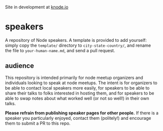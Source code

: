 Site in development at [knode.io](http://knode.io)

# speakers

A repository of Node speakers. A template is
provided to add yourself: simply copy the `template/` directory
to `city-state-country/`, and rename the file to `your-human-name.md`,
and send a pull request.

## audience

This repository is intended primarily for node meetup organizers and
individuals looking to speak at node meetups. The intent is for organizers
to be able to contact local speakers more easily, for speakers to 
be able to share their talks to folks interested in hosting them, and for
speakers to be able to swap notes about what worked well (or not so well!)
in their own talks.

**Please refrain from publishing speaker pages for other people.** If there is
a speaker you particularly enjoyed, contact them (politely!) and encourage them
to submit a PR to this repo.
